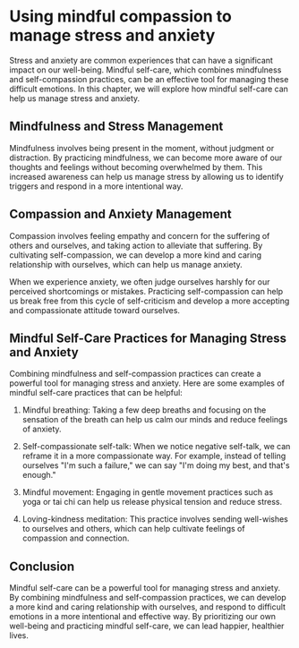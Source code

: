 Using mindful compassion to manage stress and anxiety
===================================================================================

Stress and anxiety are common experiences that can have a significant impact on our well-being. Mindful self-care, which combines mindfulness and self-compassion practices, can be an effective tool for managing these difficult emotions. In this chapter, we will explore how mindful self-care can help us manage stress and anxiety.

Mindfulness and Stress Management
---------------------------------

Mindfulness involves being present in the moment, without judgment or distraction. By practicing mindfulness, we can become more aware of our thoughts and feelings without becoming overwhelmed by them. This increased awareness can help us manage stress by allowing us to identify triggers and respond in a more intentional way.

Compassion and Anxiety Management
---------------------------------

Compassion involves feeling empathy and concern for the suffering of others and ourselves, and taking action to alleviate that suffering. By cultivating self-compassion, we can develop a more kind and caring relationship with ourselves, which can help us manage anxiety.

When we experience anxiety, we often judge ourselves harshly for our perceived shortcomings or mistakes. Practicing self-compassion can help us break free from this cycle of self-criticism and develop a more accepting and compassionate attitude toward ourselves.

Mindful Self-Care Practices for Managing Stress and Anxiety
-----------------------------------------------------------

Combining mindfulness and self-compassion practices can create a powerful tool for managing stress and anxiety. Here are some examples of mindful self-care practices that can be helpful:

1. Mindful breathing: Taking a few deep breaths and focusing on the sensation of the breath can help us calm our minds and reduce feelings of anxiety.

2. Self-compassionate self-talk: When we notice negative self-talk, we can reframe it in a more compassionate way. For example, instead of telling ourselves "I'm such a failure," we can say "I'm doing my best, and that's enough."

3. Mindful movement: Engaging in gentle movement practices such as yoga or tai chi can help us release physical tension and reduce stress.

4. Loving-kindness meditation: This practice involves sending well-wishes to ourselves and others, which can help cultivate feelings of compassion and connection.

Conclusion
----------

Mindful self-care can be a powerful tool for managing stress and anxiety. By combining mindfulness and self-compassion practices, we can develop a more kind and caring relationship with ourselves, and respond to difficult emotions in a more intentional and effective way. By prioritizing our own well-being and practicing mindful self-care, we can lead happier, healthier lives.
